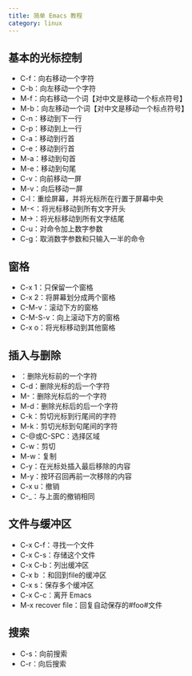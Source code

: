 ```yaml
---
title: 简单 Emacs 教程
category: linux
---
```


## 基本的光标控制

- C-f：向右移动一个字符
- C-b：向左移动一个字符
- M-f：向右移动一个词【对中文是移动一个标点符号】
- M-b：向左移动一个词【对中文是移动一个标点符号】
- C-n：移动到下一行
- C-p：移动到上一行
- C-a：移动到行首
- C-e：移动到行首
- M-a：移动到句首
- M-e：移动到句尾
- C-v：向前移动一屏
- M-v：向后移动一屏
- C-l：重绘屏幕，并将光标所在行置于屏幕中央
- M-<：将光标移动到所有文字开头
- M->：将光标移动到所有文字结尾
- C-u：对命令加上数字参数
- C-g：取消数字参数和只输入一半的命令

## 窗格

- C-x 1：只保留一个窗格
- C-x 2：将屏幕划分成两个窗格
- C-M-v：滚动下方的窗格
- C-M-S-v：向上滚动下方的窗格
- C-x o：将光标移动到其他窗格

## 插入与删除

- <Delback>：删除光标前的一个字符
- C-d：删除光标的后一个字符
- M-<Delback>：删除光标后的一个字符
- M-d：删除光标后的后一个字符
- C-k：剪切光标到行尾间的字符
- M-k：剪切光标到句尾间的字符
- C-@或C-SPC：选择区域
- C-w：剪切
- M-w：复制
- C-y：在光标处插入最后移除的内容
- M-y：按环召回再前一次移除的内容
- C-x u：撤销
- C-_：与上面的撤销相同

## 文件与缓冲区

- C-x C-f：寻找一个文件
- C-x C-s：存储这个文件
- C-x C-b：列出缓冲区
- C-x b <file>：和回到file的缓冲区
- C-x s：保存多个缓冲区
- C-x C-c：离开 Emacs
- M-x recover file：回复自动保存的#foo#文件

## 搜索

- C-s：向前搜索
- C-r：向后搜索

